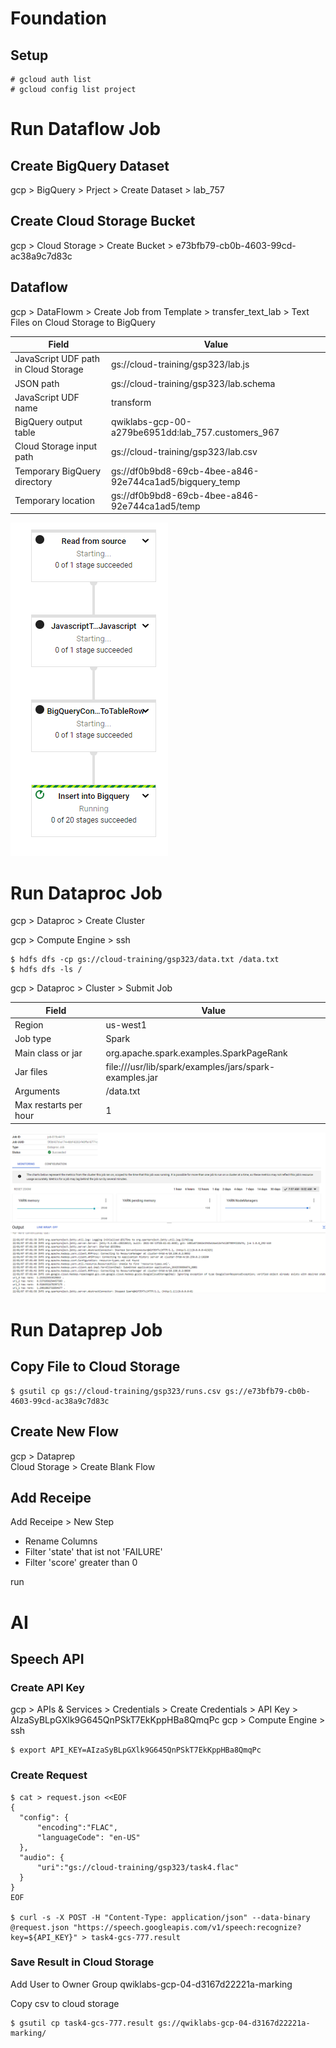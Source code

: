 # Foundation

## Setup

    # gcloud auth list
    # gcloud config list project
    
# Run Dataflow Job
    
## Create BigQuery Dataset

gcp > BigQuery > Prject > Create Dataset > lab_757

## Create Cloud Storage Bucket

gcp > Cloud Storage > Create Bucket > e73bfb79-cb0b-4603-99cd-ac38a9c7d83c

## Dataflow

gcp > DataFlowm > Create Job from Template > transfer_text_lab > Text Files on Cloud Storage to BigQuery

|Field|Value|
|-|-|
|JavaScript UDF path in Cloud Storage|gs://cloud-training/gsp323/lab.js|
|JSON path|gs://cloud-training/gsp323/lab.schema|
|JavaScript UDF name|transform|
|BigQuery output table|qwiklabs-gcp-00-a279be6951dd:lab_757.customers_967|
|Cloud Storage input path|gs://cloud-training/gsp323/lab.csv|
|Temporary BigQuery directory|gs://df0b9bd8-69cb-4bee-a846-92e744ca1ad5/bigquery_temp|
|Temporary location|gs://df0b9bd8-69cb-4bee-a846-92e744ca1ad5/temp|

![DataFlow](../../../img/gcp_lab1_1.png)

# Run Dataproc Job

gcp > Dataproc > Create Cluster

gcp > Compute Engine > ssh

    $ hdfs dfs -cp gs://cloud-training/gsp323/data.txt /data.txt
    $ hdfs dfs -ls /
    
gcp > Dataproc > Cluster > Submit Job


|Field|Value|
|-|-|
|Region|us-west1|
|Job type|Spark|
|Main class or jar|org.apache.spark.examples.SparkPageRank|
|Jar files|file:///usr/lib/spark/examples/jars/spark-examples.jar|
|Arguments|/data.txt|
|Max restarts per hour|1|

![DataFlow](../../../img/gcp_lab1_2.png)

# Run Dataprep Job

## Copy File to Cloud Storage

    $ gsutil cp gs://cloud-training/gsp323/runs.csv gs://e73bfb79-cb0b-4603-99cd-ac38a9c7d83c

## Create New Flow

gcp > Dataprep  
Cloud Storage > Create Blank Flow

## Add Receipe

Add Receipe > New Step

* Rename Columns
* Filter 'state' that ist not 'FAILURE'
* Filter 'score' greater than 0

run

# AI

## Speech API

### Create API Key

gcp > APIs & Services > Credentials > Create Credentials > API Key > AIzaSyBLpGXlk9G645QnPSkT7EkKppHBa8QmqPc
gcp > Compute Engine > ssh

    $ export API_KEY=AIzaSyBLpGXlk9G645QnPSkT7EkKppHBa8QmqPc
    
### Create Request
    
    $ cat > request.json <<EOF
    {
      "config": {
          "encoding":"FLAC",
          "languageCode": "en-US"
      },
      "audio": {
          "uri":"gs://cloud-training/gsp323/task4.flac"
      }
    }
    EOF
    
    $ curl -s -X POST -H "Content-Type: application/json" --data-binary @request.json "https://speech.googleapis.com/v1/speech:recognize?key=${API_KEY}" > task4-gcs-777.result

### Save Result in Cloud Storage

Add User to Owner Group qwiklabs-gcp-04-d3167d22221a-marking

Copy csv to cloud storage

    $ gsutil cp task4-gcs-777.result gs://qwiklabs-gcp-04-d3167d22221a-marking/

